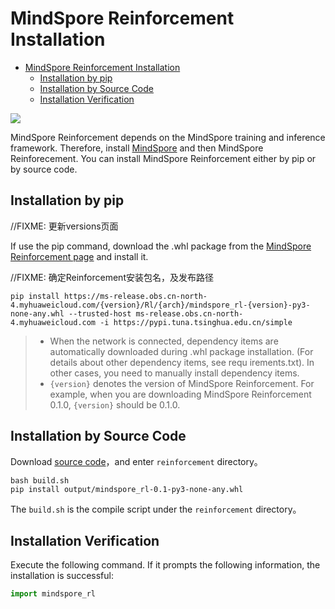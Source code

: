 # MindSpore Reinforcement Installation

<!-- TOC -->

- [MindSpore Reinforcement Installation](#mindspore-reinforcement-installation)
    - [Installation by pip](#installation-by-pip)
    - [Installation by Source Code](#installation-by-source-code)  
    - [Installation Verification](#installation-verification)

<!-- /TOC -->

<a href="https://gitee.com/mindspore/docs/blob/r1.5/docs/reinforcement/docs/source_en/reinforcement_install.md" target="_blank"><img src="https://gitee.com/mindspore/docs/raw/r1.5/resource/_static/logo_source.png"></a>

MindSpore Reinforcement depends on the MindSpore training and inference framework. Therefore, install [MindSpore](https://gitee.com/mindspore/mindspore#%E5%AE%89%E8%A3%85) and then MindSpore Reinforecement. You can install MindSpore Reinforcement either by pip or by source code.

## Installation by pip

//FIXME: 更新versions页面

If use the pip command, download the .whl package from the [MindSpore Reinforcement page](https://www.mindspore.cn/versions/en) and install it.

//FIXME: 确定Reinforcement安装包名，及发布路径

 ```shell
pip install https://ms-release.obs.cn-north-4.myhuaweicloud.com/{version}/Rl/{arch}/mindspore_rl-{version}-py3-none-any.whl --trusted-host ms-release.obs.cn-north-4.myhuaweicloud.com -i https://pypi.tuna.tsinghua.edu.cn/simple
```

> - When the network is connected, dependency items are automatically downloaded during .whl package installation. (For details about other dependency items, see requ    irements.txt). In other cases, you need to manually install dependency items.
> - `{version}` denotes the version of MindSpore Reinforcement. For example, when you are downloading MindSpore Reinforcement 0.1.0, `{version}` should be 0.1.0.

## Installation by Source Code

Download [source code](https://gitee.com/mindspore/reinforcement)，and enter `reinforcement` directory。

```shell
bash build.sh
pip install output/mindspore_rl-0.1-py3-none-any.whl
```

The `build.sh` is the compile script under the `reinforcement` directory。

## Installation Verification

Execute the following command. If it prompts the following information, the installation is successful:

```python
import mindspore_rl
```

